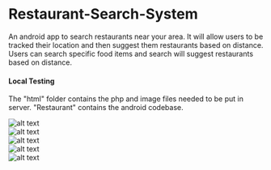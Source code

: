 # Restaurant-Search-System
An android app to search restaurants near your area. It will allow users to be tracked their location and then suggest them restaurants based on distance. Users can search specific food items and search will suggest restaurants based on distance.

#### Local Testing
The "html" folder contains the php and image files needed to be put in server.
"Restaurant" contains the android codebase.

![alt text](https://github.com/kfoozminus/Restaurant-Search-System/blob/master/Sample%20Screenshots/1.png) </br>
![alt text](https://github.com/kfoozminus/Restaurant-Search-System/blob/master/Sample%20Screenshots/2.png) </br>
![alt text](https://github.com/kfoozminus/Restaurant-Search-System/blob/master/Sample%20Screenshots/3.png) </br>
![alt text](https://github.com/kfoozminus/Restaurant-Search-System/blob/master/Sample%20Screenshots/4.png) </br>
![alt text](https://github.com/kfoozminus/Restaurant-Search-System/blob/master/Sample%20Screenshots/5.png) </br>
